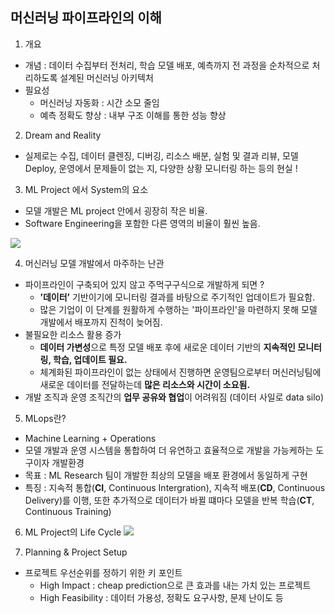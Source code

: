 ## 머신러닝 파이프라인의 이해

1. 개요
* 개념 : 데이터 수집부터 전처리, 학습 모델 배포, 예측까지 전 과정을 순차적으로 처리하도록 설계된 머신러닝 아키텍처
* 필요성
	* 머신러닝 자동화 : 시간 소모 줄임
	* 예측 정확도 향상 : 내부 구조 이해를 통한 성능 향상

2. Dream and Reality
* 실제로는 수집, 데이터 클렌징, 디버깅, 리소스 배분, 실험 및 결과 리뷰, 모델 Deploy, 운영에서 문제들이 없는 지, 다양한 상황 모니터링 하는 등의 현실 !

3. ML Project 에서 System의 요소
* 모델 개발은 ML project 안에서 굉장히 작은 비율.
* Software Engineering을 포함한 다른 영역의 비율이 훨씬 높음.

![](ml_pipeline_20211218/%E1%84%89%E1%85%B3%E1%84%8F%E1%85%B3%E1%84%85%E1%85%B5%E1%86%AB%E1%84%89%E1%85%A3%E1%86%BA%202021-12-18%20%E1%84%8B%E1%85%A9%E1%84%92%E1%85%AE%2011.13.05.png)


4. 머신러닝 모델 개발에서 마주하는 난관
* 파이프라인이 구축되어 있지 않고 주먹구구식으로 개발하게 되면 ?
	* **’데이터’** 기반이기에 모니터링 결과를 바탕으로 주기적인 업데이트가 필요함.
	* 많은 기업이 이 단계를 원활하게 수행하는 '파이프라인'을 마련하지 못해 모델 개발에서 배포까지 진척이 늦어짐.
* 불필요한 리소스 활용 증가
	* **데이터 가변성**으로 특정 모델 배포 후에 새로운 데이터 기반의 **지속적인 모니터링, 학습, 업데이트 필요.**
	* 체계화된 파이프라인이 없는 상태에서 진행하면 운영팀으로부터 머신러닝팀에 새로운 데이터를 전달하는데 **많은 리소스와 시간이 소요됨.**
* 개발 조직과 운영 조직간의 **업무 공유와 협업**이 어려워짐 (데이터 사일로 data silo)

5. MLops란?
* Machine Learning + Operations
* 모델 개발과 운영 시스템을 통합하여 더 유연하고 효율적으로 개발을 가능케하는 도구이자 개발환경
* 목표 : ML Research 팀이 개발한 최상의 모델을 배포 환경에서 동일하게 구현
* 특징 : 지속적 통합(**CI**, Continuous Intergration), 지속적 배포(**CD**, Continuous Delivery)를 이행, 또한 추가적으로 데이터가 바뀔 떄마다 모델을 반복 학습(**CT**, Continuous Training)

6. ML Project의 Life Cycle
![](ml_pipeline_20211218/%E1%84%89%E1%85%B3%E1%84%8F%E1%85%B3%E1%84%85%E1%85%B5%E1%86%AB%E1%84%89%E1%85%A3%E1%86%BA%202021-12-18%20%E1%84%8B%E1%85%A9%E1%84%92%E1%85%AE%2011.13.44.png)


7. Planning & Project Setup
* 프로젝트 우선순위를 정하기 위한 키 포인트
	* High Impact : cheap prediction으로 큰 효과를 내는 가치 있는 프로젝트
	* High Feasibility : 데이터 가용성, 정확도 요구사항, 문제 난이도 등